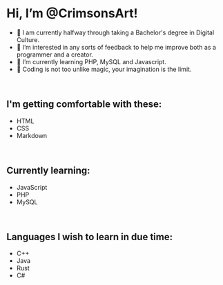 # Hi, I’m @CrimsonsArt!
- 👋 I am currently halfway through taking a Bachelor's degree in Digital Culture.
- 👀 I’m interested in any sorts of feedback to help me improve both as a programmer and a creator.
- 🌱 I’m currently learning PHP, MySQL and Javascript.
- 🐉 Coding is not too unlike magic, your imagination is the limit.


<br>

## I'm getting comfortable with these:
- HTML
- CSS
- Markdown <!-- TODO: Show this through making this file look better. -->

<br>

## Currently learning:
- JavaScript
- PHP
- MySQL

<br>

## Languages I wish to learn in due time:
- C++
- Java
- Rust
- C#

<!---
CrimsonsArt/CrimsonsArt is a ✨ special ✨ repository because its `README.md` (this file) appears on your GitHub profile.
You can click the Preview link to take a look at your changes.
--->
